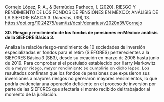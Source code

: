 Cornejo López, R. A., & Bermúdez Pacheco, I. (2020). RIESGO Y RENDIMIENTO DE LOS FONDOS DE PENSIONES EN MÉXICO: ANÁLISIS DE LA SIEFORE BÁSICA 3. _Denarius_, (39), 13. https://doi.org/10.24275/uam/izt/dcsh/denarius/v2020n39/Cornejo

**30. Riesgo y rendimiento de los fondos de pensiones en México: análisis de la SIEFORE Básica 3.**

Analiza la relación riesgo-rendimiento de 10 sociedades de inversión especializadas en fondos para el retiro (SIEFORES) pertenecientes a la SIEFORES Básica 3 (SB3), desde su creación en marzo de 2008 hasta junio de 2019. Para comprobar si el postulado establecido por Harry Markowitz de a mayor riesgo, mayor rendimiento se cumpliría en dicho lapso. Los resultados confirman que los fondos de pensiones que expusieron sus inversiones a mayores riesgos no generaron mayores rendimientos, lo que podría evidenciar una operación deficiente en el proceso de inversión por parte de las SIEFORES que afectaría el monto recibido del trabajador al momento de la jubilación.
